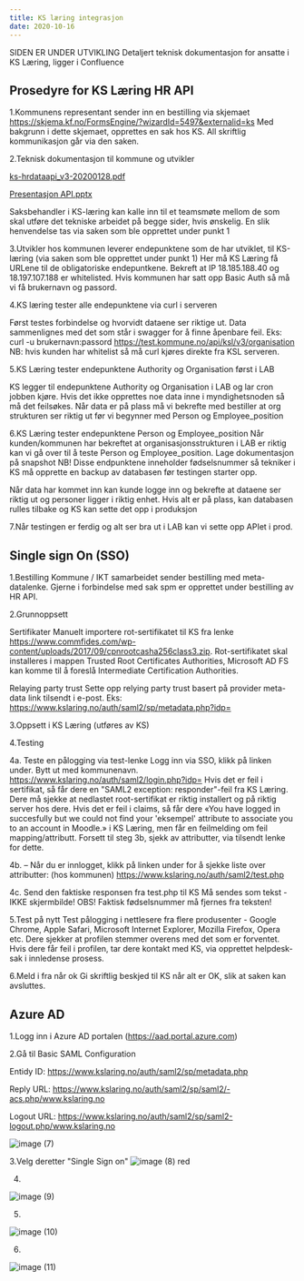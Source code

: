```yaml
---
title: KS læring integrasjon
date: 2020-10-16
---
```

SIDEN ER UNDER UTVIKLING
Detaljert teknisk dokumentasjon for ansatte i KS Læring, ligger i Confluence

## Prosedyre for KS Læring HR API

1.Kommunens representant sender inn en bestilling via skjemaet
https://skjema.kf.no/FormsEngine/?wizardId=5497&externalid=ks
Med bakgrunn i dette skjemaet, opprettes en sak hos KS. All skriftlig kommunikasjon går via den saken.

2.Teknisk dokumentasjon til kommune og utvikler

[ks-hrdataapi_v3-20200128.pdf](https://github.com/ks-no/ks-no.github.io/files/6569985/ks-hrdataapi_v3-20200128.pdf)

[Presentasjon API.pptx](https://github.com/ks-no/ks-no.github.io/files/6570229/Presentasjon.API.pptx)

Saksbehandler i KS-læring kan kalle inn til et teamsmøte mellom de som skal utføre det tekniske arbeidet på begge sider, hvis ønskelig. En slik henvendelse tas via saken som ble opprettet under punkt 1

3.Utvikler hos kommunen leverer endepunktene som de har utviklet, til KS-læring (via saken som ble opprettet under punkt 1)
Her må KS Læring få URLene til de obligatoriske endepuntkene. Bekreft at IP 18.185.188.40 og 18.197.107.188 er whitelisted. Hvis kommunen har satt opp Basic Auth så må vi få brukernavn og passord.

4.KS læring tester alle endepunktene via curl i serveren

Først testes forbindelse og hvorvidt dataene ser riktige ut. Data sammenlignes med det som står i swagger for å finne åpenbare feil.
Eks: curl -u brukernavn:passord https://test.kommune.no/api/ksl/v3/organisation
NB: hvis kunden har whitelist så må curl kjøres direkte fra KSL serveren.

5.KS Læring tester endepunktene Authority og Organisation først i LAB

KS legger til endepunktene Authority og Organisation i LAB og lar cron jobben kjøre. Hvis det ikke opprettes noe data inne i myndighetsnoden så må det feilsøkes.
Når data er på plass må vi bekrefte med bestiller at org strukturen ser riktig ut før vi begynner med Person og Employee_position


6.KS Læring tester endepunktene Person og Employee_position
Når kunden/kommunen har bekreftet at organisasjonsstrukturen i LAB er riktig kan vi gå over til å teste Person og Employee_position.
Lage dokumentasjon på snapshot
NB! Disse endpunktene inneholder fødselsnummer så tekniker i KS må opprette en backup av databasen før testingen starter opp. 

Når data har kommet inn kan kunde logge inn og bekrefte at dataene ser riktig ut og personer ligger i riktig enhet. Hvis alt er på plass, kan databasen rulles tilbake og KS kan sette det opp i produksjon

7.Når testingen er ferdig og alt ser bra ut i LAB kan vi sette opp APIet i prod.


## Single sign On (SSO)
1.Bestilling
Kommune / IKT samarbeidet sender bestilling med meta-datalenke. Gjerne i forbindelse med sak spm er opprettet under bestilling av HR API.

2.Grunnoppsett

Sertifikater
Manuelt importere rot-sertifikatet til KS fra lenke https://www.commfides.com/wp-content/uploads/2017/09/cpnrootcasha256class3.zip. Rot-sertifikatet skal installeres i mappen Trusted Root Certificates Authorities, Microsoft AD FS kan komme til å foreslå Intermediate Certification Authorities.

Relaying party trust
Sette opp relying party trust basert på provider meta-data link tilsendt i e-post. Eks: https://www.kslaring.no/auth/saml2/sp/metadata.php?idp=<kommunenavn>

3.Oppsett i KS Læring (utføres av KS)
  
4.Testing

  4a. Teste en pålogging via test-lenke 
  Logg inn via SSO, klikk på linken under. Bytt ut <id> med kommunenavn. 
  https://www.kslaring.no/auth/saml2/login.php?idp=<id> 
  Hvis det er feil i sertifikat, så får dere en "SAML2 exception: responder"-feil fra KS Læring. Dere må sjekke at nedlastet root-sertifikat er riktig installert og på riktig  server hos dere. 
  Hvis det er feil i claims, så får dere «You have logged in succesfully but we could not find your 'eksempel' attribute to associate you to an account in Moodle.» i KS Læring,  men får en feilmelding om feil mapping/attributt. Forsett til steg 3b, sjekk av attributter, via tilsendt lenke for dette. 

  4b. 
  –  Når du er innlogget, klikk på linken under for å sjekke liste over attributter: (hos kommunen)
  https://www.kslaring.no/auth/saml2/test.php 

  4c. Send den faktiske responsen fra test.php til KS 
  Må sendes som tekst - IKKE skjermbilde! 
  OBS! Faktisk fødselsnummer må fjernes fra teksten! 

5.Test på nytt
Test pålogging i nettlesere fra flere produsenter - Google Chrome, Apple Safari, Microsoft Internet Explorer, Mozilla Firefox, Opera etc. 
Dere sjekker at profilen stemmer overens med det som er forventet. 
Hvis dere får feil i profilen, tar dere kontakt med KS, via opprettet helpdesk-sak i innledense prosess. 

6.Meld i fra når ok
Gi skriftlig beskjed til KS når alt er OK, slik at saken kan avsluttes.   
  
  
## Azure AD
1.Logg inn i Azure AD portalen (https://aad.portal.azure.com)

2.Gå til Basic SAML Configuration

Entidy ID: https://www.kslaring.no/auth/saml2/sp/metadata.php

Reply URL: https://www.kslaring.no/auth/saml2/sp/saml2/-acs.php/www.kslaring.no

Logout URL: https://www.kslaring.no/auth/saml2/sp/saml2-logout.php/www.kslaring.no

![image (7)](https://user-images.githubusercontent.com/85100070/120184144-f031e880-c210-11eb-9dde-a442e8df21d4.png)

3.Velg deretter "Single Sign on"
![image (8) red](https://user-images.githubusercontent.com/85100070/120189557-ca5c1200-c217-11eb-808c-065144ab5159.png)

4.
![image (9)](https://user-images.githubusercontent.com/85100070/120188533-887e9c00-c216-11eb-8c65-c215f1b0d332.png)

5.
![image (10)](https://user-images.githubusercontent.com/85100070/120188771-d0052800-c216-11eb-9a40-e8668624c650.png)

6.
![image (11)](https://user-images.githubusercontent.com/85100070/120188786-d6939f80-c216-11eb-8025-be8e50f7bc7e.png)

